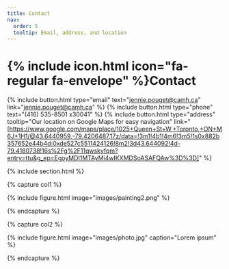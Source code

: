 ```yaml
---
title: Contact
nav:
  order: 5
  tooltip: Email, address, and location
---
```


# {% include icon.html icon="fa-regular fa-envelope" %}Contact


{%
  include button.html
  type="email"
  text="jennie.pouget@camh.ca"
  link="jennie.pouget@camh.ca"
%}
{%
  include button.html
  type="phone"
  text="(416) 535-8501 x30041"
%}
{%
  include button.html
  type="address"
  tooltip="Our location on Google Maps for easy navigation"
  link="[https://www.google.com/maps/place/1025+Queen+St+W,+Toronto,+ON+M6J+1H1/@43.6440959,-79.4206487,17z/data=!3m1!4b1!4m6!3m5!1s0x882b357652e44b4d:0xde527c5511424126!8m2!3d43.644092!4d-79.4180738!16s%2Fg%2F11qwskyfqm?entry=ttu&g_ep=EgoyMDI1MTAyMi4wIKXMDSoASAFQAw%3D%3D]"
%}

{% include section.html %}

{% capture col1 %}

{%
  include figure.html
  image="images/painting2.png"
%}

{% endcapture %}

{% capture col2 %}

{%
  include figure.html
  image="images/photo.jpg"
  caption="Lorem ipsum"
%}

{% endcapture %}
